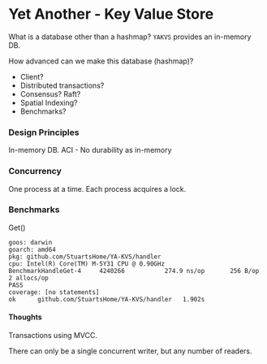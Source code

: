 # Yet Another - Key Value Store

What is a database other than a hashmap? `YAKVS` provides an in-memory DB.

How advanced can we make this database (hashmap)?
- Client?
- Distributed transactions?
- Consensus? Raft?
- Spatial Indexing?
- Benchmarks?


### Design Principles
In-memory DB.
ACI - No durability as in-memory

### Concurrency
One process at a time.
Each process acquires a lock.

### Benchmarks
Get()
```
goos: darwin
goarch: amd64
pkg: github.com/StuartsHome/YA-KVS/handler
cpu: Intel(R) Core(TM) M-5Y31 CPU @ 0.90GHz
BenchmarkHandleGet-4   	 4240266	       274.9 ns/op	     256 B/op	       2 allocs/op
PASS
coverage: [no statements]
ok  	github.com/StuartsHome/YA-KVS/handler	1.902s
```

#### Thoughts
Transactions using MVCC.


There can only be a single concurrent writer, but any
number of readers.

